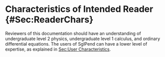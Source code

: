# Characteristics of Intended Reader {#Sec:ReaderChars}

Reviewers of this documentation should have an understanding of undergraduate level 2 physics, undergraduate level 1 calculus, and ordinary differential equations. The users of SglPend can have a lower level of expertise, as explained in [Sec:User Characteristics](./SecUserChars.md#Sec:UserChars).
